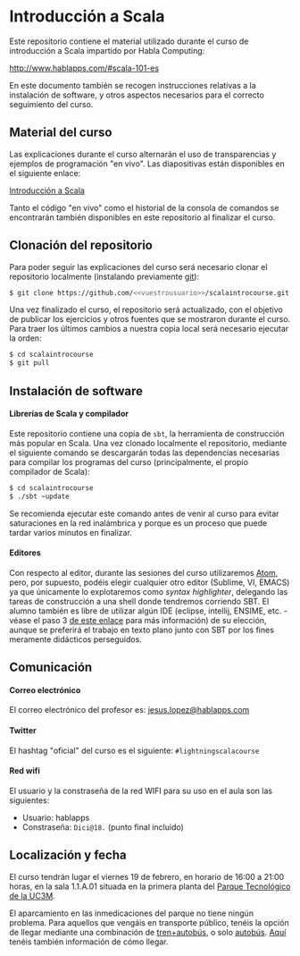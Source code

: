 # Introducción a Scala

Este repositorio contiene el material utilizado durante el curso de introducción a Scala impartido por Habla Computing:

http://www.hablapps.com/#scala-101-es

En este documento también se recogen instrucciones relativas a la instalación de software, y otros aspectos necesarios para el correcto seguimiento del curso.

## Material del curso

Las explicaciones durante el curso alternarán el uso de transparencias y ejemplos de programación "en vivo". Las diapositivas están disponibles en el siguiente enlace:

[Introducción a Scala](IntroduccionAScala.pdf)

Tanto el código "en vivo" como el historial de la consola de comandos se encontrarán también disponibles en este repositorio al finalizar el curso.

## Clonación del repositorio

Para poder seguir las explicaciones del curso será necesario clonar el repositorio localmente (instalando previamente [git](https://git-scm.com/)):

```bash
$ git clone https://github.com/<<vuestrousuario>>/scalaintrocourse.git
```

Una vez finalizado el curso, el repositorio será actualizado, con el objetivo de publicar los ejercicios y otros fuentes que se mostraron durante el curso. Para traer los últimos cambios a nuestra copia local será necesario ejecutar la orden:

```bash
$ cd scalaintrocourse
$ git pull
```

## Instalación de software

#### Librerías de Scala y compilador

Este repositorio contiene una copia de `sbt`, la herramienta de construcción más popular en Scala. Una vez clonado localmente el repositorio, mediante el siguiente comando se descargarán todas las dependencias necesarias para compilar los programas del curso (principalmente, el propio compilador de Scala):  

```bash
$ cd scalaintrocourse
$ ./sbt ~update
```

Se recomienda ejecutar este comando antes de venir al curso para evitar saturaciones en la red inalámbrica y porque es un proceso que puede tardar varios minutos en finalizar.

#### Editores

Con respecto al editor, durante las sesiones del curso utilizaremos
[Atom](https://atom.io/), pero, por supuesto, podéis elegir cualquier otro
editor (Sublime, VI, EMACS) ya que únicamente lo explotaremos como *syntax
highlighter*, delegando las tareas de construcción a una shell donde tendremos
corriendo SBT. El alumno también es libre de utilizar algún IDE (eclipse,
intellij, ENSIME, etc. - véase el paso 3 [de este
enlace](http://www.scala-lang.org/download/) para más información) de su
elección, aunque se preferirá el trabajo en texto plano junto con SBT por los
fines meramente didácticos perseguidos.

## Comunicación

#### Correo electrónico

El correo electrónico del profesor es: [jesus.lopez@hablapps.com](mailto:jesus.lopez@hablapps.com)

#### Twitter

El hashtag "oficial" del curso es el siguiente: `#lightningscalacourse`

#### Red wifi

El usuario y la constraseña de la red WIFI para su uso en el aula son las siguientes:
* Usuario: hablapps
* Constraseña: `Dici@18.`       (punto final incluido)

## Localización y fecha

El curso tendrán lugar el viernes 19 de febrero, en horario de 16:00 a 21:00 horas, en la sala 1.1.A.01 situada en la primera planta del [Parque Tecnológico de la UC3M](https://www.google.com/maps?q=Parque+Tecnol%C3%B3gico,+Av+Gregorio+Peces+Barba,+28919+Legan%C3%A9s,+Madrid).

El aparcamiento en las inmedicaciones del parque no tiene ningún problema. Para aquellos que vengáis en transporte público, tenéis la opción de llegar mediante una combinación de [tren+autobús](https://www.google.com/maps/d/u/0/edit?mid=za8zleNzZrnc.kkG6K8Rm3_wA), o solo [autobús](https://www.google.com/maps/d/u/0/edit?mid=za8zleNzZrnc.kdbrfsWhyV_Q). [Aquí](http://portal.uc3m.es/portal/page/portal/investigacion/parque_cientifico/localizacion/transporte_publico) tenéis también información de cómo llegar.
